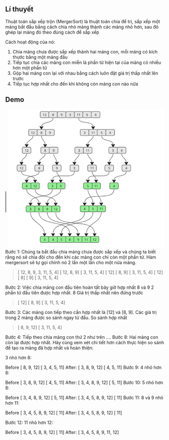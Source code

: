 ## Lí thuyết
Thuật toán sắp xếp trộn (MergerSort) là thuật toán chia để trị, sắp
xếp một mảng bắt đầu bằng cách chia nhỏ mảng thành các mảng nhỏ hơn,
sau đó ghép lại mảng đó theo đúng cách để sắp xếp

Cách hoạt động của nó:
1. Chia mảng chưa được sắp xếp thành hai mảng con, mỗi mảng có kích thước bằng một mảng đầu
2. Tiếp tục chia các mảng con miễn là phần tử hiện tại của mảng có nhiều hơn một phần tử
3. Gộp hai mảng con lại với nhau bằng cách luôn đặt giá trị thấp nhất lên trước
4. Tiếp tục hợp nhất cho đến khi không còn mảng con nào nữa

## Demo
![alt text](image.png)
Bước 1: Chúng ta bắt đầu chia mảng chưa được sắp xếp và chúng ta biết rằng nó sẽ chia đôi cho đến khi các mảng con chỉ còn một phần tử. Hàm mergersort sẽ tự gọi chính nó 2 lần một lần cho một nửa mảng. 
> [ 12, 8, 9, 3, 11, 5, 4]
> [ 12, 8, 9] [ 3, 11, 5, 4]
> [ 12] [ 8, 9] [ 3, 11, 5, 4]
> [ 12] [ 8] [ 9] [ 3, 11, 5, 4]

Bước 2: Việc chia mảng con đầu tiên hoàn tất bây giờ hợp nhất 8 và 9 2 phần tử đầu tiên được hợp nhất. 8 Giá trị thấp nhất nên đứng trước
> [ 12] [ 8, 9] [ 3, 11, 5, 4]

Bước 3: Các mảng con tiếp theo cần hợp nhất là [12] và [8, 9]. Các giá trị trong 2 mảng được so sánh ngay từ đầu. So sánh hợp nhất
> [ 8, 9, 12] [ 3, 11, 5, 4]

Bước 4: Tiếp theo chia mảng con thứ 2 như trên
....
Bước 8: Hai mảng con còn lại được hợp nhất. Hãy cùng xem xét chi tiết hơn cách thực hiện so sánh để tạo ra mảng đã hợp nhất và hoàn thiện:

3 nhỏ hơn 8:

Before [ 8, 9, 12] [ 3, 4, 5, 11]
After: [ 3, 8, 9, 12] [ 4, 5, 11]
Bước 9: 4 nhỏ hơn 8:

Before [ 3, 8, 9, 12] [ 4, 5, 11]
After: [ 3, 4, 8, 9, 12] [ 5, 11]
Bước 10: 5 nhỏ hơn 8:

Before [ 3, 4, 8, 9, 12] [ 5, 11]
After: [ 3, 4, 5, 8, 9, 12] [ 11]
Bước 11: 8 và 9 nhỏ hơn 11:

Before [ 3, 4, 5, 8, 9, 12] [ 11]
After: [ 3, 4, 5, 8, 9, 12] [ 11]

Bước 12: 11 nhỏ hơn 12:

Before [ 3, 4, 5, 8, 9, 12] [ 11]
After: [ 3, 4, 5, 8, 9, 11, 12]
